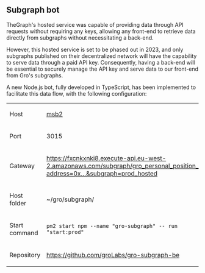 
Subgraph bot
---

TheGraph's hosted service was capable of providing data through API requests without requiring any keys, allowing any front-end to retrieve data directly from subgraphs without necessitating a back-end.

However, this hosted service is set to be phased out in 2023, and only subgraphs published on their decentralized network will have the capability to serve data through a paid API key. Consequently, having a back-end will be essential to securely manage the API key and serve data to our front-end from Gro's subgraphs.

A new Node.js bot, fully developed in TypeScript, has been implemented to facilitate this data flow, with the following configuration:


<table data-layout="default" data-local-id="de2e0d92-2355-459c-85ee-fa42f8223371" class="confluenceTable">
    <colgroup>
        <col style="width: 185.0px;">
        <col style="width: 573.0px;">
    </colgroup>
    <tbody>
        <tr>
            <td class="confluenceTd">
                <p>Host</p>
            </td>
            <td class="confluenceTd">
                <p><a href="https://brrr.atlassian.net/wiki/spaces/GP/pages/384139265/gro+Linux+Hosts#Current-Hosts"
                        rel="nofollow">msb2</a></p>
            </td>
        </tr>
        <tr>
            <td class="confluenceTd">
                <p>Port</p>
            </td>
            <td class="confluenceTd">
                <p>3015</p>
            </td>
        </tr>
        <tr>
            <td class="confluenceTd">
                <p>Gateway</p>
            </td>
            <td class="confluenceTd">
                <p><a href="https://fxcnkxnki8.execute-api.eu-west-2.amazonaws.com/subgraph/gro_personal_position_mc?address=0x60ff7dcb4a9c1a89b18fa2d1bb9444143bbea9bd&amp;subgraph=prod_hosted"
                        class="external-link"
                        rel="nofollow">https://fxcnkxnki8.execute-api.eu-west-2.amazonaws.com/subgraph/gro_personal_position_mc?address=0x…&amp;subgraph=prod_hosted</a>
                </p>
            </td>
        </tr>
        <tr>
            <td class="confluenceTd">
                <p>Host folder</p>
            </td>
            <td class="confluenceTd">
                <p>~/gro/subgraph/</p>
            </td>
        </tr>
        <tr>
            <td class="confluenceTd">
                <p>Start command</p>
            </td>
            <td class="confluenceTd">
                <p><code>pm2 start npm --name "gro-subgraph" -- run "start:prod"</code></p>
            </td>
        </tr>
        <tr>
            <td class="confluenceTd">
                <p>Repository</p>
            </td>
            <td class="confluenceTd">
                <p><a href="https://github.com/groLabs/gro-subgraph-be" data-card-appearance="inline"
                        class="external-link" rel="nofollow">https://github.com/groLabs/gro-subgraph-be</a></p>
            </td>
        </tr>
    </tbody>
</table>